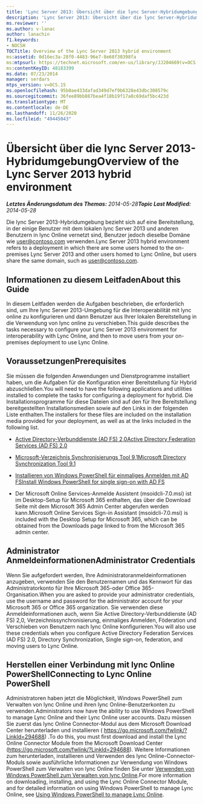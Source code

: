 ```yaml
---
title: 'Lync Server 2013: Übersicht über die lync Server-Hybridumgebung'
description: 'Lync Server 2013: Übersicht über die lync Server-Hybridumgebung'
ms.reviewer: ''
ms.author: v-lanac
author: lanachin
f1.keywords:
- NOCSH
TOCTitle: Overview of the Lync Server 2013 hybrid environment
ms:assetid: 0d16ec3a-28f0-4483-96e7-8e68f30398fa
ms:mtpsurl: https://technet.microsoft.com/en-us/library/JJ204669(v=OCS.15)
ms:contentKeyID: 48183399
ms.date: 07/23/2014
manager: serdars
mtps_version: v=OCS.15
ms.openlocfilehash: 95b0ae433dafad349d7ef9b6328e43dbc308579c
ms.sourcegitcommit: 36fee89bb887bea4f18b19f17a8c69daf5bc423d
ms.translationtype: MT
ms.contentlocale: de-DE
ms.lasthandoff: 11/26/2020
ms.locfileid: "49445043"
---
```

# <a name="overview-of-the-lync-server-2013-hybrid-environment"></a><span data-ttu-id="05c0f-103">Übersicht über die lync Server 2013-Hybridumgebung</span><span class="sxs-lookup"><span data-stu-id="05c0f-103">Overview of the Lync Server 2013 hybrid environment</span></span>

<div data-xmlns="http://www.w3.org/1999/xhtml">

<div class="topic" data-xmlns="http://www.w3.org/1999/xhtml" data-msxsl="urn:schemas-microsoft-com:xslt" data-cs="https://msdn.microsoft.com/">

<div data-asp="https://msdn2.microsoft.com/asp">



</div>

<div id="mainSection">

<div id="mainBody"><span data-ttu-id="05c0f-104">

<span> </span></span><span class="sxs-lookup"><span data-stu-id="05c0f-104">

<span> </span></span></span>

<span data-ttu-id="05c0f-105">_**Letztes Änderungsdatum des Themas:** 2014-05-28_</span><span class="sxs-lookup"><span data-stu-id="05c0f-105">_**Topic Last Modified:** 2014-05-28_</span></span>

<span data-ttu-id="05c0f-106">Die lync Server 2013-Hybridumgebung bezieht sich auf eine Bereitstellung, in der einige Benutzer mit dem lokalen lync Server 2013 und anderen Benutzern in lync Online vernetzt sind, Benutzer jedoch dieselbe Domäne wie user@contoso.com verwenden.</span><span class="sxs-lookup"><span data-stu-id="05c0f-106">Lync Server 2013 hybrid environment refers to a deployment in which there are some users homed to the on-premises Lync Server 2013 and other users homed to Lync Online, but users share the same domain, such as user@contoso.com.</span></span>

<div>

## <a name="about-this-guide"></a><span data-ttu-id="05c0f-107">Informationen zu diesem Leitfaden</span><span class="sxs-lookup"><span data-stu-id="05c0f-107">About this Guide</span></span>

<span data-ttu-id="05c0f-108">In diesem Leitfaden werden die Aufgaben beschrieben, die erforderlich sind, um Ihre lync Server 2013-Umgebung für die Interoperabilität mit lync online zu konfigurieren und dann Benutzer aus Ihrer lokalen Bereitstellung in die Verwendung von lync online zu verschieben.</span><span class="sxs-lookup"><span data-stu-id="05c0f-108">This guide describes the tasks necessary to configure your Lync Server 2013 environment for interoperability with Lync Online, and then to move users from your on-premises deployment to use Lync Online.</span></span>

</div>

<div>

## <a name="prerequisites"></a><span data-ttu-id="05c0f-109">Voraussetzungen</span><span class="sxs-lookup"><span data-stu-id="05c0f-109">Prerequisites</span></span>

<span data-ttu-id="05c0f-110">Sie müssen die folgenden Anwendungen und Dienstprogramme installiert haben, um die Aufgaben für die Konfiguration einer Bereitstellung für Hybrid abzuschließen.</span><span class="sxs-lookup"><span data-stu-id="05c0f-110">You will need to have the following applications and utilities installed to complete the tasks for configuring a deployment for hybrid.</span></span> <span data-ttu-id="05c0f-111">Die Installationsprogramme für diese Dateien sind auf den für Ihre Bereitstellung bereitgestellten Installationsmedien sowie auf den Links in der folgenden Liste enthalten.</span><span class="sxs-lookup"><span data-stu-id="05c0f-111">The installers for these files are included on the installation media provided for your deployment, as well as at the links included in the following list.</span></span>

  - [<span data-ttu-id="05c0f-112">Active Directory-Verbunddienste (AD FS) 2,0</span><span class="sxs-lookup"><span data-stu-id="05c0f-112">Active Directory Federation Services (AD FS) 2.0</span></span>](https://go.microsoft.com/fwlink/p/?linkid=257305)

  - [<span data-ttu-id="05c0f-113">Microsoft-Verzeichnis Synchronisierungs Tool 9,1</span><span class="sxs-lookup"><span data-stu-id="05c0f-113">Microsoft Directory Synchronization Tool 9.1</span></span>](https://go.microsoft.com/fwlink/p/?linkid=257307)

  - [<span data-ttu-id="05c0f-114">Installieren von Windows PowerShell für einmaliges Anmelden mit AD FS</span><span class="sxs-lookup"><span data-stu-id="05c0f-114">Install Windows PowerShell for single sign-on with AD FS</span></span>](https://go.microsoft.com/fwlink/p/?linkid=398710)

  - <span data-ttu-id="05c0f-115">Der Microsoft Online Services-Anmelde Assistent (msoidcli-7.0.msi) ist im Desktop-Setup für Microsoft 365 enthalten, das über die Download Seite mit dem Microsoft 365 Admin Center abgerufen werden kann.</span><span class="sxs-lookup"><span data-stu-id="05c0f-115">Microsoft Online Services Sign-in Assistant (msoidcli-7.0.msi) is included with the Desktop Setup for Microsoft 365, which can be obtained from the Downloads page linked to from the Microsoft 365 admin center.</span></span>

</div>

<div>

## <a name="administrator-credentials"></a><span data-ttu-id="05c0f-116">Administrator Anmeldeinformationen</span><span class="sxs-lookup"><span data-stu-id="05c0f-116">Administrator Credentials</span></span>

<span data-ttu-id="05c0f-117">Wenn Sie aufgefordert werden, Ihre Administratoranmeldeinformationen anzugeben, verwenden Sie den Benutzernamen und das Kennwort für das Administratorkonto für Ihre Microsoft 365-oder Office 365-Organisation.</span><span class="sxs-lookup"><span data-stu-id="05c0f-117">When you are asked to provide your administrator credentials, use the username and password for the administrator account for your Microsoft 365 or Office 365 organization.</span></span> <span data-ttu-id="05c0f-118">Sie verwenden diese Anmeldeinformationen auch, wenn Sie Active Directory-Verbunddienste (AD FS) 2,0, Verzeichnissynchronisierung, einmaliges Anmelden, Föderation und Verschieben von Benutzern nach lync Online konfigurieren.</span><span class="sxs-lookup"><span data-stu-id="05c0f-118">You will also use these credentials when you configure Active Directory Federation Services (AD FS) 2.0, Directory Synchronization, Single sign-on, federation, and moving users to Lync Online.</span></span>

</div>

<div>

## <a name="connecting-to-lync-online-powershell"></a><span data-ttu-id="05c0f-119">Herstellen einer Verbindung mit lync Online PowerShell</span><span class="sxs-lookup"><span data-stu-id="05c0f-119">Connecting to Lync Online PowerShell</span></span>

<span data-ttu-id="05c0f-120">Administratoren haben jetzt die Möglichkeit, Windows PowerShell zum Verwalten von lync Online und ihren lync Online-Benutzerkonten zu verwenden.</span><span class="sxs-lookup"><span data-stu-id="05c0f-120">Administrators now have the ability to use Windows PowerShell to manage Lync Online and their Lync Online user accounts.</span></span> <span data-ttu-id="05c0f-121">Dazu müssen Sie zuerst das lync Online Connector-Modul aus dem Microsoft Download Center herunterladen und installieren ( https://go.microsoft.com/fwlink/?LinkId=294688) .</span><span class="sxs-lookup"><span data-stu-id="05c0f-121">To do this, you must first download and install the Lync Online Connector Module from the Microsoft Download Center (https://go.microsoft.com/fwlink/?LinkId=294688).</span></span> <span data-ttu-id="05c0f-122">Weitere Informationen zum herunterladen, installieren und Verwenden des lync Online-Connector-Moduls sowie ausführliche Informationen zur Verwendung von Windows PowerShell zum Verwalten von lync Online finden Sie unter [Verwenden von Windows PowerShell zum Verwalten von lync Online](https://docs.microsoft.com/SkypeForBusiness/set-up-your-computer-for-windows-powershell/set-up-your-computer-for-windows-powershell).</span><span class="sxs-lookup"><span data-stu-id="05c0f-122">For more information on downloading, installing, and using the Lync Online Connector Module, and for detailed information on using Windows PowerShell to manage Lync Online, see [Using Windows PowerShell to manage Lync Online](https://docs.microsoft.com/SkypeForBusiness/set-up-your-computer-for-windows-powershell/set-up-your-computer-for-windows-powershell).</span></span>

<span data-ttu-id="05c0f-123"></div>

</div>

<span> </span>

</div>

</div>

</span><span class="sxs-lookup"><span data-stu-id="05c0f-123"></div>

</div>

<span> </span>

</div>

</div>

</span></span></div>


